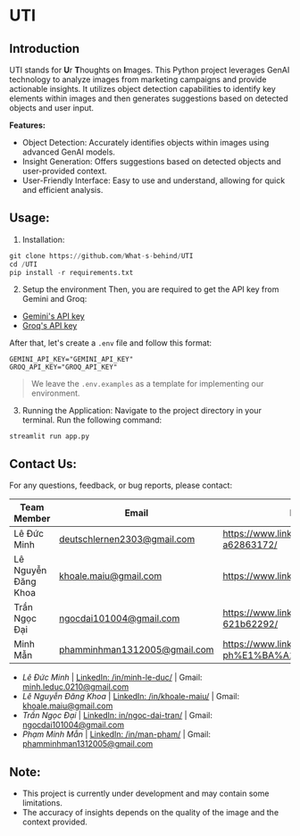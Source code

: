 # UTI

## Introduction

UTI stands for **U**r **T**houghts on **I**mages. This Python project leverages GenAI technology to analyze images from marketing campaigns and provide actionable insights. It utilizes object detection capabilities to identify key elements within images and then generates suggestions based on detected objects and user input.

**Features:**

+ Object Detection: Accurately identifies objects within images using advanced GenAI models.
+ Insight Generation: Offers suggestions based on detected objects and user-provided context.
+ User-Friendly Interface: Easy to use and understand, allowing for quick and efficient analysis.

## Usage:

1. Installation:

```Python
git clone https://github.com/What-s-behind/UTI
cd /UTI
pip install -r requirements.txt
```

2. Setup the environment
Then, you are required to get the API key from Gemini and Groq: 
+ [Gemini's API key](https://aistudio.google.com/app/apikey)
+ [Groq's API key](https://console.groq.com/keys)

After that, let's create a `.env` file and follow this format: 
```
GEMINI_API_KEY="GEMINI_API_KEY"
GROQ_API_KEY="GROQ_API_KEY"
```
> We leave the `.env.examples` as a template for implementing our environment. 

3. Running the Application:
Navigate to the project directory in your terminal. Run the following command:

```
streamlit run app.py
```

## Contact Us:
For any questions, feedback, or bug reports, please contact:

| Team Member | Email | LinkedIn Profile |
|---|---|---|
| Lê Đức Minh | deutschlernen2303@gmail.com | https://www.linkedin.com/in/minh-le-duc-a62863172/ |
| Lê Nguyễn Đăng Khoa | khoale.maiu@gmail.com | https://www.linkedin.com/in/khoale-maiu/ |
| Trần Ngọc Đại | ngocdai101004@gmail.com | https://www.linkedin.com/in/ngoc-dai-tran-621b62292/ |
| Minh Mẫn | phamminhman1312005@gmail.com | https://www.linkedin.com/in/m%E1%BA%ABn-ph%E1%BA%A1m-47b493311/| 

+ *Lê Đức Minh* | [LinkedIn: /in/minh-le-duc/](https://www.linkedin.com/in/minh-le-duc-a62863172/ ) | Gmail: minh.leduc.0210@gmail.com
+ *Lê Nguyễn Đăng Khoa* | [LinkedIn: /in/khoale-maiu/](https://www.linkedin.com/in/khoale-maiu/ ) | Gmail: khoale.maiu@gmail.com
+ *Trần Ngọc Đại* | [LinkedIn: in/ngoc-dai-tran/](https://www.linkedin.com/in/ngoc-dai-tran-621b62292/) | Gmail: ngocdai101004@gmail.com 
+ *Phạm Minh Mẫn* | [LinkedIn: /in/man-pham/](https://www.linkedin.com/in/m%E1%BA%ABn-ph%E1%BA%A1m-47b493311/ ) | Gmail: phamminhman1312005@gmail.com

## Note:

+ This project is currently under development and may contain some limitations.
+ The accuracy of insights depends on the quality of the image and the context provided.

